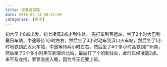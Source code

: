 ```yaml
---
title: 漫漫返深路
date: 2016-02-14 08:22:00
categories: [生活]
---
```

初六早上8点出发，初七凌晨2点才到住处。
先打车到客运站，坐了2小时大巴到襄阳车站，中途等待1小时左右，然后坐了3小时动车到汉口火车站，然后坐了1小时地铁到武汉火车站，中途等待两小时左右，然后坐了4个多小时高铁到广州南，然后坐了2个多小时黑车到深圳北站，最后打了个的到住处，此时已经凌晨2点。来不及收拾，寥寥洗完入睡，因为今天还要上班。